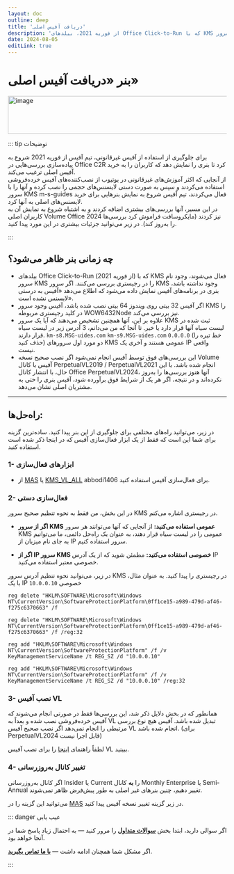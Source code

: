 ```yaml
---
layout: doc
outline: deep
title: 'دریافت آفیس اصلی'
description: 'از فوریه 2021، بیلدهای Office Click-to-Run که با KMS فعال می‌شوند، وجود نام سرور KMS را در رجیستری بررسی می‌کنند.'
date: 2024-08-05
editLink: true
---
```


# بنر «دریافت آفیس اصلی»

<img width="1118" height="87" alt="image" src="https://github.com/user-attachments/assets/80014636-3c17-4509-a3fc-4a63e436a240" />


::: tip توضیحات

برای جلوگیری از استفاده از آفیس غیرقانونی، تیم آفیس از فوریه 2021 شروع به پیاده‌سازی بررسی‌هایی در Office C2R کرد تا بنری را نمایش دهد که کاربران را به خرید آفیس اصلی ترغیب می‌کند.  
از آنجایی که اکثر آموزش‌های غیرقانونی در یوتیوب از نصب‌کننده‌های آفیس خرده‌فروشی استفاده می‌کردند و سپس به صورت دستی لایسنس‌های حجمی را نصب کرده و آنها را با سرور KMS m-s-guides فعال می‌کردند، تیم آفیس شروع به نمایش بنرهایی برای خرید لایسنس‌های اصلی به آنها کرد.  
در این مسیر، آنها بررسی‌های بیشتری اضافه کردند و به اشتباه شروع به نمایش آن به کاربران اصلی Volume Office 2024 نیز کردند (مایکروسافت فراموش کرد بررسی‌ها را به‌روز کند). در زیر می‌توانید جزئیات بیشتری در این مورد پیدا کنید.

:::

## چه زمانی بنر ظاهر می‌شود؟

- بیلدهای Office Click-to-Run (از فوریه 2021) که با KMS فعال می‌شوند، وجود نام سرور KMS را در رجیستری بررسی می‌کنند. اگر سرور KMS وجود نداشته باشد، بنری در برنامه‌های آفیس نمایش داده می‌شود که اطلاع می‌دهد «آفیس به درستی لایسنس نشده است».
- اگر آفیس 32 بیتی روی ویندوز 64 بیتی نصب شده باشد، آفیس وجود سرور KMS را در کلید رجیستری مربوطه WOW6432Node نیز بررسی می‌کند.
- علاوه بر این، آنها همچنین تشخیص می‌دهند که آیا یک سرور KMS ثبت شده در لیست سیاه آنها قرار دارد یا خیر. تا آنجا که من می‌دانم، 3 آدرس زیر در لیست سیاه قرار دارند.
  `km-s8.MSG-uides.com` `km-s9.MSG-uides.com` `0.0.0.0` (خط تیره را حذف کنید)
  دو مورد اول سرورهای KMS عمومی هستند و آخری یک IP واقعی نیست.
- این بررسی‌های فوق توسط آفیس انجام نمی‌شود اگر نصب صحیح نسخه Volume آفیس با کانال PerpetualVL2019 / PerpetualVL2021 انجام شده باشد.
    با این حال، با انتشار کانال Office PerpetualVL2024، آنها هنوز بررسی‌ها را به‌روز نکرده‌اند و در نتیجه، اگر هر یک از شرایط فوق برآورده شود، آفیس بنری را حتی به مشتریان اصلی نشان می‌دهد.

---

## راه‌حل‌ها:

در زیر، می‌توانید راه‌های مختلفی برای جلوگیری از این بنر پیدا کنید. ساده‌ترین گزینه برای شما این است که فقط از یک ابزار فعال‌سازی آفیس که در اینجا ذکر شده است استفاده کنید.



### 1- ابزارهای فعال‌سازی

- از [MAS](./intro#مرحله۲) یا [KMS_VL_ALL][1] abbodi1406 برای فعال‌سازی آفیس استفاده کنید.


### 2- فعال‌سازی دستی

در این بخش، من فقط به نحوه تنظیم صحیح سرور KMS در رجیستری اشاره می‌کنم.

- **اگر از سرور KMS عمومی استفاده می‌کنید:**
    از آنجایی که آنها می‌توانند هر سرور KMS عمومی را در لیست سیاه قرار دهند، به عنوان یک راه‌حل دائمی، ما می‌توانیم به جای نام میزبان از IP سرور استفاده کنیم.

- **اگر از IP سرور KMS خصوصی استفاده می‌کنید:**
    مطمئن شوید که از یک آدرس IP خصوصی معتبر استفاده می‌کنید.

در زیر، می‌توانید نحوه تنظیم آدرس سرور KMS در رجیستری را پیدا کنید. به عنوان مثال، با یک IP خصوصی `10.0.0.10`

```
reg delete "HKLM\SOFTWARE\Microsoft\Windows NT\CurrentVersion\SoftwareProtectionPlatform\0ff1ce15-a989-479d-af46-f275c6370663" /f

reg delete "HKLM\SOFTWARE\Microsoft\Windows NT\CurrentVersion\SoftwareProtectionPlatform\0ff1ce15-a989-479d-af46-f275c6370663" /f /reg:32

reg add "HKLM\SOFTWARE\Microsoft\Windows NT\CurrentVersion\SoftwareProtectionPlatform" /f /v KeyManagementServiceName /t REG_SZ /d "10.0.0.10"

reg add "HKLM\SOFTWARE\Microsoft\Windows NT\CurrentVersion\SoftwareProtectionPlatform" /f /v KeyManagementServiceName /t REG_SZ /d "10.0.0.10" /reg:32
```

### 3- نصب آفیس VL

همانطور که در بخش دلایل ذکر شد، این بررسی‌ها فقط در صورتی انجام می‌شوند که آفیس خرده‌فروشی نصب شده و بعداً به VL تبدیل شده باشد. آفیس هیچ نوع بررسی مرتبطی را انجام نمی‌دهد اگر نصب صحیح آفیس VL انجام شده باشد. (برای PerpetualVL2024 قابل اجرا نیست)

لطفاً راهنمای [اینجا][2] را برای نصب آفیس VL ببینید.

### 4- تغییر کانال به‌روزرسانی

اگر کانال به‌روزرسانی Insider یا Current را **به** کانال Monthly Enterprise یا Semi-Annual تغییر دهیم، چنین بنرهای غیر اصلی به طور پیش‌فرض ظاهر نمی‌شوند.

می‌توانید این گزینه را در [MAS](./intro#مرحله۲) در زیر گزینه تغییر نسخه آفیس پیدا کنید.


::: danger عیب یابی

اگر سوالی دارید، ابتدا بخش [**سوالات متداول**](./faq) را مرور کنید — به احتمال زیاد پاسخ شما در آنجا خواهد بود.

اگر مشکل شما همچنان ادامه داشت — [**با ما تماس بگیرید**](./troubleshoot).

:::


[1]: https://github.com/abbodi1406/KMS_VL_ALL_AIO/
[2]: https://gravesoft.dev/office_c2r_custom
